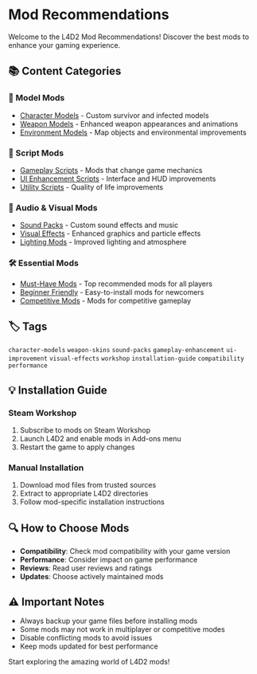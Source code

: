 # Mod Recommendations

Welcome to the L4D2 Mod Recommendations! Discover the best mods to enhance your gaming experience.

## 📚 Content Categories

### 🎨 Model Mods
- [Character Models](./character-models) - Custom survivor and infected models
- [Weapon Models](./weapon-models) - Enhanced weapon appearances and animations
- [Environment Models](./environment-models) - Map objects and environmental improvements

### 📜 Script Mods
- [Gameplay Scripts](./gameplay-scripts) - Mods that change game mechanics
- [UI Enhancement Scripts](./ui-scripts) - Interface and HUD improvements
- [Utility Scripts](./utility-scripts) - Quality of life improvements

### 🎵 Audio & Visual Mods
- [Sound Packs](./sound-packs) - Custom sound effects and music
- [Visual Effects](./visual-effects) - Enhanced graphics and particle effects
- [Lighting Mods](./lighting-mods) - Improved lighting and atmosphere

### 🛠️ Essential Mods
- [Must-Have Mods](./essential-mods) - Top recommended mods for all players
- [Beginner Friendly](./beginner-mods) - Easy-to-install mods for newcomers
- [Competitive Mods](./competitive-mods) - Mods for competitive gameplay

## 🏷️ Tags

`character-models` `weapon-skins` `sound-packs` `gameplay-enhancement` `ui-improvement` `visual-effects` `workshop` `installation-guide` `compatibility` `performance`

## 💡 Installation Guide

### Steam Workshop
1. Subscribe to mods on Steam Workshop
2. Launch L4D2 and enable mods in Add-ons menu
3. Restart the game to apply changes

### Manual Installation
1. Download mod files from trusted sources
2. Extract to appropriate L4D2 directories
3. Follow mod-specific installation instructions

## 🔍 How to Choose Mods

- **Compatibility**: Check mod compatibility with your game version
- **Performance**: Consider impact on game performance
- **Reviews**: Read user reviews and ratings
- **Updates**: Choose actively maintained mods

## ⚠️ Important Notes

- Always backup your game files before installing mods
- Some mods may not work in multiplayer or competitive modes
- Disable conflicting mods to avoid issues
- Keep mods updated for best performance

Start exploring the amazing world of L4D2 mods!
